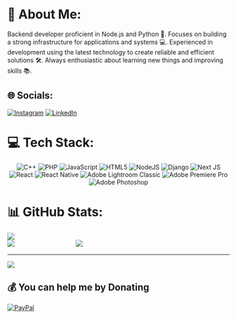 # 💫 About Me:
Backend developer proficient in Node.js and Python 🚀. Focuses on building a strong infrastructure for applications and systems 💻. Experienced in development using the latest technology to create reliable and efficient solutions 🛠️. Always enthusiastic about learning new things and improving skills 📚.


## 🌐 Socials:
[![Instagram](https://img.shields.io/badge/Instagram-%23E4405F.svg?logo=Instagram&logoColor=white)](https://instagram.com/rehandiazz) [![LinkedIn](https://img.shields.io/badge/LinkedIn-%230077B5.svg?logo=linkedin&logoColor=white)](https://linkedin.com/in/rehan-dias-pratama) 

# 💻 Tech Stack:
<div align="center">
    <img src="https://img.shields.io/badge/c++-%2300599C.svg?style=for-the-badge&logo=c%2B%2B&logoColor=white" alt="C++">
    <img src="https://img.shields.io/badge/php-%23777BB4.svg?style=for-the-badge&logo=php&logoColor=white" alt="PHP">
    <img src="https://img.shields.io/badge/javascript-%23323330.svg?style=for-the-badge&logo=javascript&logoColor=%23F7DF1E" alt="JavaScript">
    <img src="https://img.shields.io/badge/html5-%23E34F26.svg?style=for-the-badge&logo=html5&logoColor=white" alt="HTML5">
    <img src="https://img.shields.io/badge/node.js-6DA55F?style=for-the-badge&logo=node.js&logoColor=white" alt="NodeJS">
    <img src="https://img.shields.io/badge/django-%23092E20.svg?style=for-the-badge&logo=django&logoColor=white" alt="Django">
    <img src="https://img.shields.io/badge/Next-black?style=for-the-badge&logo=next.js&logoColor=white" alt="Next JS">
    <img src="https://img.shields.io/badge/react-%2320232a.svg?style=for-the-badge&logo=react&logoColor=%2361DAFB" alt="React">
    <img src="https://img.shields.io/badge/react_native-%2320232a.svg?style=for-the-badge&logo=react&logoColor=%2361DAFB" alt="React Native">
    <img src="https://img.shields.io/badge/Adobe%20Lightroom%20Classic-31A8FF.svg?style=for-the-badge&logo=Adobe%20Lightroom%20Classic&logoColor=white" alt="Adobe Lightroom Classic">
    <img src="https://img.shields.io/badge/Adobe%20Premiere%20Pro-9999FF.svg?style=for-the-badge&logo=Adobe%20Premiere%20Pro&logoColor=white" alt="Adobe Premiere Pro">
    <img src="https://img.shields.io/badge/adobe%20photoshop-%2331A8FF.svg?style=for-the-badge&logo=adobe%20photoshop&logoColor=white" alt="Adobe Photoshop">
</div>

# 📊 GitHub Stats:
<div style="white-space: nowrap;">
    <div style="display: inline-block; width: 30%;">
        <img src="https://github-readme-stats.vercel.app/api?username=RehanDias&theme=dracula&hide_border=true&include_all_commits=false&count_private=false">
    </div> </div>
    <div style="display: inline-block; width: 30%;">
        <img src="https://github-readme-stats.vercel.app/api/top-langs/?username=RehanDias&theme=dracula&hide_border=true&include_all_commits=false&count_private=false&layout=compact">
    </div>
    <div style="display: inline-block; width: 30%;">
        <img src="https://github-readme-streak-stats.herokuapp.com/?user=RehanDias&theme=dracula&hide_border=true">
   
</div>

---
[![](https://visitcount.itsvg.in/api?id=RehanDias&icon=7&color=1)](https://visitcount.itsvg.in)

  ## 💰 You can help me by Donating
  [![PayPal](https://img.shields.io/badge/PayPal-00457C?style=for-the-badge&logo=paypal&logoColor=white)](https://paypal.me/rehandiasp) 

  
<!-- Proudly created with GPRM ( https://gprm.itsvg.in ) -->

